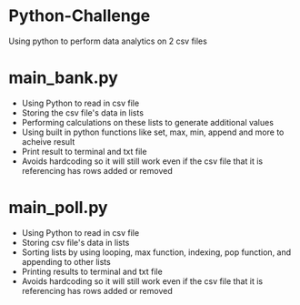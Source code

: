 # Python-Challenge
Using python to perform data analytics on 2 csv files

# main_bank.py
- Using Python to read in csv file
- Storing the csv file's data in lists 
- Performing calculations on these lists to generate additional values 
- Using built in python functions like set, max, min, append and more to acheive result
- Print result to terminal and txt file
- Avoids hardcoding so it will still work even if the csv file that it is referencing has rows added or removed 

# main_poll.py
- Using Python to read in csv file
- Storing csv file's data in lists
- Sorting lists by using looping, max function, indexing, pop function, and appending to other lists 
- Printing results to terminal and txt file
- Avoids hardcoding so it will still work even if the csv file that it is referencing has rows added or removed 

